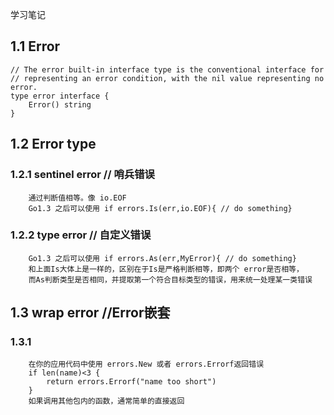 学习笔记  
## 1.1 Error  
    // The error built-in interface type is the conventional interface for  
    // representing an error condition, with the nil value representing no error.  
    type error interface {
        Error() string
    }
## 1.2 Error type   
### 1.2.1 sentinel error // 哨兵错误  
        通过判断值相等。像 io.EOF  
        Go1.3 之后可以使用 if errors.Is(err,io.EOF){ // do something}  
### 1.2.2 type error // 自定义错误  
        Go1.3 之后可以使用 if errors.As(err,MyError){ // do something}  
        和上面Is大体上是一样的，区别在于Is是严格判断相等，即两个 error是否相等，  
        而As判断类型是否相同，并提取第一个符合目标类型的错误，用来统一处理某一类错误  
## 1.3 wrap error  //Error嵌套
### 1.3.1  
        在你的应用代码中使用 errors.New 或者 errors.Errorf返回错误  
        if len(name)<3 {
            return errors.Errorf("name too short")
        }  
        如果调用其他包内的函数，通常简单的直接返回  
